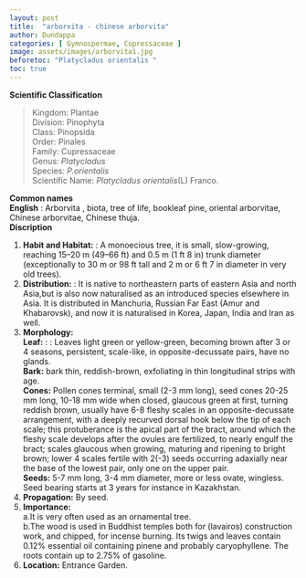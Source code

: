 ```yaml
---
layout: post
title:  "arborvita - chinese arborvita"
author: Dundappa
categories: [ Gymnospermae, Cupressaceae ]
image: assets/images/arborvita1.jpg
beforetoc: "Platycladus orientalis "
toc: true
---
```


**Scientific Classification**  
>Kingdom:			Plantae  
>Division:			Pinophyta  
>Class:				Pinopsida  
>Order:				Pinales  
>Family:			Cupressaceae  
>Genus:				*Platycladus*  
>Species:			*P.orientalis*  
>Scientific Name:	*Platycladus  orientalis*(L) Franco.  
  
**Common names**  
**English** : Arborvita , biota, tree of life, bookleaf pine, oriental arborvitae, Chinese arborvitae, Chinese thuja.  
**Discription**  
1. **Habit and Habitat:** : A monoecious tree, it is small, slow-growing, reaching 15–20 m (49–66 ft) and 0.5 m (1 ft 8 in) trunk diameter (exceptionally to 30 m or 98 ft tall and 2 m or 6 ft 7 in diameter in very old trees).  
2. **Distribution:** : It is native to northeastern parts of eastern Asia and north Asia,but is also now naturalised as an introduced species elsewhere in Asia. It is distributed in Manchuria, Russian Far East (Amur and Khabarovsk), and now it is naturalised in Korea, Japan, India and Iran as well.  
3. **Morphology:**  
**Leaf:** : :  Leaves light green or yellow-green, becoming brown after 3 or 4 seasons, persistent, scale-like, in opposite-decussate pairs, have no glands.  
**Bark:** bark thin, reddish-brown, exfoliating in thin longitudinal strips with age.  
**Cones:** Pollen cones terminal, small (2-3 mm long), seed cones 20-25 mm long, 10-18 mm wide when closed, glaucous green at first, turning reddish brown, usually have 6-8 fleshy scales in an opposite-decussate arrangement, with a deeply recurved dorsal hook below the tip of each scale; this protuberance is the apical part of the bract, around which the fleshy scale develops after the ovules are fertilized, to nearly engulf the bract; scales glaucous when growing, maturing and ripening to bright brown; lower 4 scales fertile with 2(-3) seeds occurring adaxially near the base of the lowest pair, only one on the upper pair.  
**Seeds:** 5-7 mm long, 3-4 mm diameter, more or less ovate, wingless. Seed bearing starts at 3 years for instance in Kazakhstan.  
4. **Propagation:** By seed.  
5. **Importance:**  
a.It is very often used as an ornamental tree.  
b.The wood is used in Buddhist temples both for (lavairos) construction work, and chipped, for incense burning. Its twigs and leaves contain 0.12% essential oil containing pinene and probably caryophyllene. The roots contain up to 2.75% of gasoline.  
6. **Location:** Entrance Garden.  


